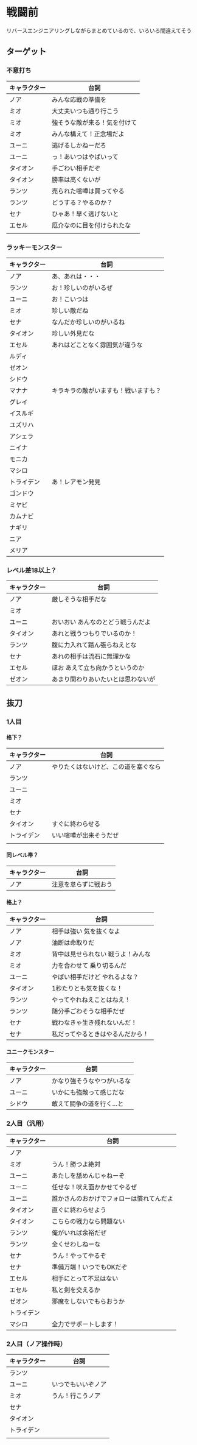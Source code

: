 # 戦闘前

リバースエンジニアリングしながらまとめているので、いろいろ間違えてそう

## ターゲット

### 不意打ち

| キャラクター | 台詞                         |
| ------------ | ---------------------------- |
| ノア         | みんな応戦の準備を           |
| ミオ         | 大丈夫いつも通り行こう       |
| ミオ         | 強そうな敵が来る！気を付けて |
| ミオ         | みんな構えて！正念場だよ     |
| ユーニ       | 逃げるしかねーだろ           |
| ユーニ       | っ！あいつはやばいって       |
| タイオン     | 手ごわい相手だぞ             |
| タイオン     | 勝率は高くないが             |
| ランツ       | 売られた喧嘩は買ってやる     |
| ランツ       | どうする？やるのか？         |
| セナ         | ひゃあ！早く逃げないと       |
| エセル       | 厄介なのに目を付けられたな   |
|              |                              |


### ラッキーモンスター

| キャラクター | 台詞                                 |
| ------------ | ------------------------------------ |
| ノア         | あ、あれは・・・                     |
| ランツ       | お！珍しいのがいるぜ                 |
| ユーニ       | お！こいつは                         |
| ミオ         | 珍しい敵だね                         |
| セナ         | なんだか珍しいのがいるね             |
| タイオン     | 珍しい外見だな                       |
| エセル       | あれはどことなく雰囲気が違うな       |
| ルディ       |                                      |
| ゼオン       |                                      |
| シドウ       |                                      |
| マナナ       | キラキラの敵がいますも！戦いますも？ |
| グレイ       |                                      |
| イスルギ     |                                      |
| ユズリハ     |                                      |
| アシェラ     |                                      |
| ニイナ       |                                      |
| モニカ       |                                      |
| マシロ       |                                      |
| トライデン   | あ！レアモン発見                     |
| ゴンドウ     |                                      |
| ミヤビ       |                                      |
| カムナビ     |                                      |
| ナギリ       |                                      |
| ニア         |                                      |
| メリア       |                                      |

### レベル差18以上？

| キャラクター | 台詞                              |
| ------------ | --------------------------------- |
| ノア         | 厳しそうな相手だな                |
| ミオ         |                                   |
| ユーニ       | おいおい あんなのとどう戦うんだよ |
| タイオン     | あれと戦うつもりでいるのか！      |
| ランツ       | 腹に力入れて踏ん張らねえとな      |
| セナ         | あれの相手は流石に無理かな        |
| エセル       | ほお あえて立ち向かうというのか   |
| ゼオン       | あまり関わりあいたいとは思わないが |



## 抜刀

### 1人目

#### 格下？

| キャラクター | 台詞                                 |
| ------------ | ------------------------------------ |
| ノア         | やりたくはないけど、この道を塞ぐなら |
| ランツ       |                                      |
| ユーニ       |                                      |
| ミオ         |                                      |
| セナ         |                                      |
| タイオン     | すぐに終わらせる                     |
| トライデン   | いい喧嘩が出来そうだぜ               |
|              |                                      |

#### 同レベル帯？

| キャラクター | 台詞                 |
| ------------ | -------------------- |
| ノア         | 注意を怠らずに戦おう |

#### 格上？

| キャラクター | 台詞                              |
| ------------ | --------------------------------- |
| ノア         | 相手は強い 気を抜くなよ           |
| ノア         | 油断は命取りだ                    |
| ミオ         | 背中は見せられない 戦うよ！みんな |
| ミオ         | 力を合わせて 乗り切るんだ         |
| ユーニ       | やばい相手だけど やれるよな？     |
| タイオン     | 1秒たりとも気を抜くな！           |
| ランツ       | やってやれねえことはねえ！        |
| ランツ       | 随分手ごわそうな相手だぜ          |
| セナ         | 戦わなきゃ生き残れないんだ！      |
| セナ         | 私だってやるときはやるんだから！  |


#### ユニークモンスター

| キャラクター | 台詞                       |
| ------------ | -------------------------- |
| ノア         | かなり強そうなやつがいるな |
| ユーニ       | いかにも強敵って感じだな   |
| シドウ       | 敢えて闘争の道を行く…と  |

### 2人目（汎用）

| キャラクター | 台詞                                     |
| ------------ | ---------------------------------------- |
| ノア         |                                          |
| ミオ         | うん！勝つよ絶対                         |
| ユーニ       | あたしを舐めんじゃねーぞ                 |
| ユーニ       | 任せな！吠え面かかせてやるぜ             |
| ユーニ       | 誰かさんのおかげでフォローは慣れてんだよ |
| タイオン     | 直ぐに終わらせよう                       |
| タイオン     | こちらの戦力なら問題ない                 |
| ランツ       | 俺がいれば余裕だぜ                       |
| ランツ       | 全くせわしねーな                         |
| セナ         | うん！やってやるぞ                       |
| セナ         | 準備万端！いつでもOKだぞ                 |
| エセル       | 相手にとって不足はない                   |
| エセル       | 私と剣を交えるか                         |
| ゼオン       | 邪魔をしないでもらおうか                 |
| トライデン   |                                          |
| マシロ       | 全力でサポートします！                   |


### 2人目（ノア操作時）

| キャラクター | 台詞               |
| ------------ | ------------------ |
| ランツ       |                    |
| ユーニ       | いつでもいいぞノア |
| ミオ         | うん！行こうノア   |
| セナ         |                    |
| タイオン     |                    |
| トライデン   |                    |
|              |                    |


